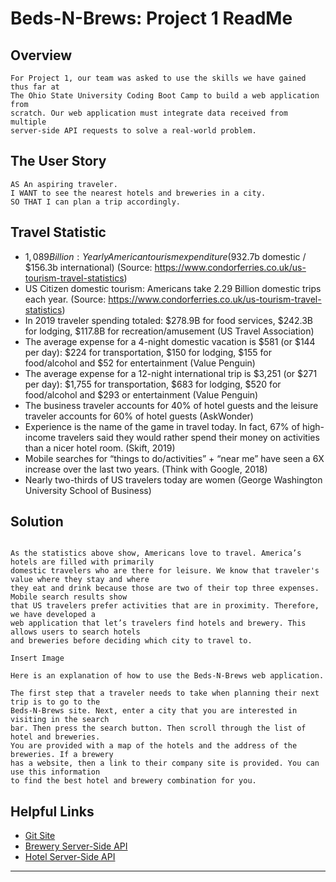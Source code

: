 # Beds-N-Brews: Project 1 ReadMe

## Overview

```
For Project 1, our team was asked to use the skills we have gained thus far at 
The Ohio State University Coding Boot Camp to build a web application from 
scratch. Our web application must integrate data received from multiple 
server-side API requests to solve a real-world problem.
```

## The User Story

```
AS An aspiring traveler.
I WANT to see the nearest hotels and breweries in a city.
SO THAT I can plan a trip accordingly.
```

## Travel Statistic
  
* $1,089 Billion: Yearly American tourism expenditure ($932.7b domestic / $156.3b international) (Source: https://www.condorferries.co.uk/us-tourism-travel-statistics) 
* US Citizen domestic tourism: Americans take 2.29 Billion domestic trips each year. (Source: https://www.condorferries.co.uk/us-tourism-travel-statistics) 
* In 2019 traveler spending totaled: $278.9B for food services, $242.3B for lodging, $117.8B for recreation/amusement (US Travel Association) 
* The average expense for a 4-night domestic vacation is $581 (or $144 per day): $224 for transportation, $150 for lodging, $155 for food/alcohol and $52 for entertainment (Value Penguin) 
* The average expense for a 12-night international trip is $3,251 (or $271 per day): $1,755 for transportation, $683 for lodging, $520 for food/alcohol and $293 or entertainment (Value Penguin) 
* The business traveler accounts for 40% of hotel guests and the leisure traveler accounts for 60% of hotel guests (AskWonder) 
* Experience is the name of the game in travel today. In fact, 67% of high-income travelers said they would rather spend their money on activities than a nicer hotel room. (Skift, 2019) 
* Mobile searches for “things to do/activities” + “near me” have seen a 6X increase over the last two years. (Think with Google, 2018) 
* Nearly two-thirds of US travelers today are women (George Washington University School of Business) 

## Solution

```

As the statistics above show, Americans love to travel. America’s hotels are filled with primarily 
domestic travelers who are there for leisure. We know that traveler's value where they stay and where 
they eat and drink because those are two of their top three expenses. Mobile search results show 
that US travelers prefer activities that are in proximity. Therefore, we have developed a 
web application that let’s travelers find hotels and brewery. This allows users to search hotels 
and breweries before deciding which city to travel to.  

Insert Image  

Here is an explanation of how to use the Beds-N-Brews web application. 

The first step that a traveler needs to take when planning their next trip is to go to the 
Beds-N-Brews site. Next, enter a city that you are interested in visiting in the search 
bar. Then press the search button. Then scroll through the list of hotel and breweries. 
You are provided with a map of the hotels and the address of the breweries. If a brewery 
has a website, then a link to their company site is provided. You can use this information 
to find the best hotel and brewery combination for you.  

```

## Helpful Links
* [Git Site](https://maniac-i.github.io/Beds-N-Brews/)
* [Brewery Server-Side API](https://www.openbrewerydb.org/documentation)
* [Hotel Server-Side API](https://rapidapi.com/apidojo/api/hotels4/endpoints)

- - -
